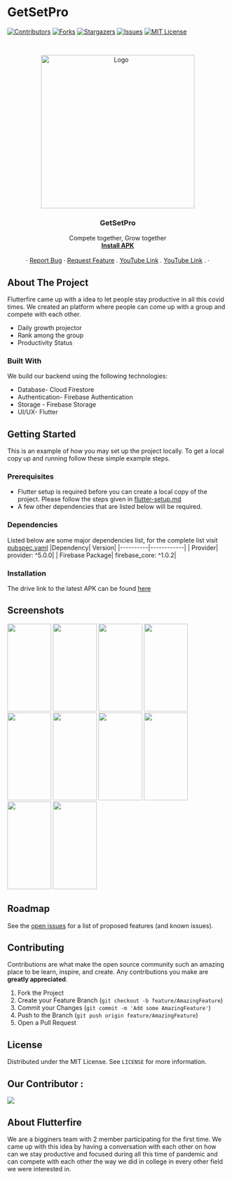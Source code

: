 # GetSetPro


<!-- PROJECT SHIELDS -->
<!--
*** Using markdown "reference style" links for readability.
*** Reference links are enclosed in brackets [ ] instead of parentheses ( ).
*** See the bottom of this document for the declaration of the reference variables
*** for contributors-url, forks-url, etc. This is an optional, concise syntax you may use.
*** https://www.markdownguide.org/basic-syntax/#reference-style-links
-->

[![Contributors][contributors-shield]][contributors-url]
[![Forks][forks-shield]][forks-url]
[![Stargazers][stars-shield]][stars-url]
[![Issues][issues-shield]][issues-url]
[![MIT License][license-shield]][license-url]


<!-- PROJECT LOGO -->
<br />
<p align="center">
    <img src="https://user-images.githubusercontent.com/51325847/120094452-0de24d80-c13e-11eb-999d-693d6e8bd87d.jpg" alt="Logo" width="350" height="350">

  <h3 align="center">GetSetPro</h3>

  <p align="center">
    Compete together, Grow together
    <br />
    <a href="https://drive.google.com/file/d/1BQC2p_bGEaDFPKEt-K50rvE5S0xf9wrZ/view?usp=sharing"><strong>Install APK</strong></a>
    <br />
    <br />
    ·
    <a href="https://github.com/purnenduvashistha/GetSetPro/issues/new">Report Bug</a>
    ·
    <a href="https://github.com/purnenduvashistha/GetSetPro/issues/new">Request Feature</a>
    .
    <a href="https://www.youtube.com/watch?v=TlDK70jXd8E">YouTube Link</a>
    .
    <a href="https://www.youtube.com/watch?v=dCWT5kHBtDM">YouTube Link</a>
    .
    ·
  </p>
</p>


<!-- ABOUT THE PROJECT -->
## About The Project

Flutterfire came up with a idea to let people stay productive in all this covid times. We created an platform where people can come up with a group and compete with each other.
* Daily growth projector
* Rank among the group
* Productivity Status


### Built With

We build our backend using the following technologies:
* Database- Cloud Firestore
* Authentication- Firebase Authentication
* Storage - Firebase Storage
* UI/UX- Flutter


<!-- GETTING STARTED -->
## Getting Started

This is an example of how you may set up the project locally.
To get a local copy up and running follow these simple example steps.

### Prerequisites
* Flutter setup is required before you can create a local copy of the project. Please follow the steps given in [flutter-setup.md](setup/flutter-setup.md)
* A few other dependencies that are listed below will be required.

### Dependencies
Listed below are some major dependencies list, for the complete list visit [pubspec.yaml](https://github.com/Vedantgupta2303/EdMission/blob/master/pubspec.yaml)
|Dependency| Version|
|----------|------------|
| Provider| provider: ^5.0.0|
| Firebase Package| firebase_core: ^1.0.2|

### Installation
The drive link to the latest APK can be found [here](https://drive.google.com/file/d/1BQC2p_bGEaDFPKEt-K50rvE5S0xf9wrZ/view?usp=sharing)

<!-- USAGE EXAMPLES--> 
## Screenshots

<img src="https://user-images.githubusercontent.com/51325847/120094183-9233d100-c13c-11eb-813f-8f7cfe236ad5.jpg"  width="100" height="200">  <img src="https://user-images.githubusercontent.com/51325847/120094185-93fd9480-c13c-11eb-9be9-c2c18e40d6b4.jpg"  width="100" height="200">  <img src="https://user-images.githubusercontent.com/51325847/120094188-94962b00-c13c-11eb-93b6-f2ca00e18e93.jpg"  width="100" height="200">  <img src="https://user-images.githubusercontent.com/51325847/120094189-952ec180-c13c-11eb-9005-6071bb47894c.jpg"  width="100" height="200">  <img src="https://user-images.githubusercontent.com/51325847/120094190-952ec180-c13c-11eb-91e3-8e4f1830ff83.jpg"  width="100" height="200">  <img src="https://user-images.githubusercontent.com/51325847/120094192-95c75800-c13c-11eb-8d3a-9c693f6e0ae9.jpg"  width="100" height="200">  <img src="https://user-images.githubusercontent.com/51325847/120094193-965fee80-c13c-11eb-820b-4181d192711d.jpg"  width="100" height="200"> <img src="https://user-images.githubusercontent.com/51325847/120094557-a678cd80-c13e-11eb-88ae-0f62951ce679.jpg"  width="100" height="200"> <img src="https://user-images.githubusercontent.com/51325847/120094559-a7a9fa80-c13e-11eb-8420-77b3293c824c.jpg"  width="100" height="200"> <img src="https://user-images.githubusercontent.com/51325847/120094560-a8429100-c13e-11eb-86c5-a56b573470e4.jpg"  width="100" height="200">


<!-- ROADMAP -->
## Roadmap

See the [open issues](https://github.com/purnenduvashistha/Taskify) for a list of proposed features (and known issues).
<!--
## VIDEOS
Video link - https://drive.google.com/drive/folders/137D3G1EARbrB94Wq3GHeIZF4SMmPG8Gz?usp=sharing
Video link in YouTube - https://www.youtube.com/watch?v=Sf4MvNaq2uY 

## Documentation

Full Documentation link - https://drive.google.com/drive/folders/1pDv3n2dx5G_JS0EMnMxtRtZ7yvmB8THu

-->
<!-- CONTRIBUTING -->
## Contributing

Contributions are what make the open source community such an amazing place to be learn, inspire, and create. Any contributions you make are **greatly appreciated**.

1. Fork the Project
2. Create your Feature Branch (`git checkout -b feature/AmazingFeature`)
3. Commit your Changes (`git commit -m 'Add some AmazingFeature'`)
4. Push to the Branch (`git push origin feature/AmazingFeature`)
5. Open a Pull Request



<!-- LICENSE -->
## License

Distributed under the MIT License. See `LICENSE` for more information.



<!-- ACKNOWLEDGEMENTS -->
## Our Contributor :
<a href="https://github.com/purnenduvashistha/Taskify/graphs/contributors">
  <img src="https://contributors-img.web.app/image?repo=purnenduvashistha/Taskify" />
</a>

## About Flutterfire
We are a bigginers team with 2 member participating for the first time. We came up with this idea by having a conversation with each other on how can we stay productive and 
focused during all this time of pandemic and can compete with each other the way we did in college in every other field we were interested in.


<!-- MARKDOWN LINKS & IMAGES -->
<!-- https://www.markdownguide.org/basic-syntax/#reference-style-links -->
[contributors-shield]: https://img.shields.io/github/contributors/purnenduvashistha/Taskify.svg?style=for-the-badge
[contributors-url]: https://github.com/purnenduvashistha/Taskify/graphs/contributors
[forks-shield]: https://img.shields.io/github/forks/purnenduvashistha/Taskify.svg?style=for-the-badge
[forks-url]: https://github.com/purnenduvashistha/Taskify/network/members
[stars-shield]: https://img.shields.io/github/stars/purnenduvashistha/Taskify.svg?style=for-the-badge
[stars-url]: https://github.com/purnenduvashistha/Taskify/stargazers
[issues-shield]: https://img.shields.io/github/issues/purnenduvashistha/Taskify.svg?style=for-the-badge
[issues-url]: https://github.com/purnenduvashistha/Taskify/issues
[license-shield]: https://img.shields.io/github/license/purnenduvashistha/Taskify.svg?style=for-the-badge
[license-url]: https://github.com/purnenduvashistha/Taskify/blob/master/LICENSE.txt
